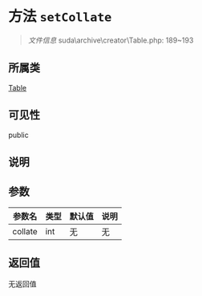 # 方法 `setCollate`

> *文件信息* suda\archive\creator\Table.php: 189~193

## 所属类 

[Table](../Table.md)

## 可见性

 public 

## 说明



## 参数


| 参数名 | 类型 | 默认值 | 说明 |
|--------|-----|-------|-------|
| collate |  int | 无 | 无 |



## 返回值

无返回值
